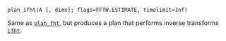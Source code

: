 ```
plan_ifht(A [, dims]; flags=FFTW.ESTIMATE, timelimit=Inf)
```

Same as [`plan_fht`](@ref), but produces a plan that performs inverse transforms [`ifht`](@ref).
